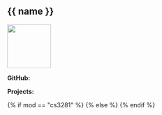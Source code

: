 <box>

## {{ name }}

<div class="container">
 <div class="row">
  <div class="col">
<img src="photo.png" width="100" /><br>
  </div>
  <div class="col">

**GitHub:** <include src="info.md#github" optional inline trim /><br>

**Projects:** <include src="info.md#projects" optional inline trim />
 </div>
 </div>
</div>
<p/>
<panel header="**Progress**" minimized>
  <include src="progress.md" optional />
</panel>
{% if mod == "cs3281" %}
<panel header="**Knowledge gained**" minimized>
  <include src="knowledge.md" optional />
</panel>
{% else %}
<panel header="**Observations** from external projects" minimized>
  <include src="observations.md" optional />
</panel>
{% endif %}
</box>
